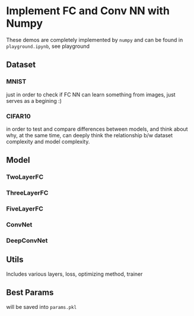 # Implement FC and Conv NN with Numpy
These demos are completely implemented by `numpy` and can be found in `playground.ipynb`, see playground

## Dataset
### MNIST

just in order to check if FC NN can learn something from images, just serves as a begining :)

### CIFAR10

in order to test and compare differences between models, and think about why, at the same time, can deeply think the relationship b/w dataset complexity and model complexity.

## Model

### TwoLayerFC
### ThreeLayerFC
### FiveLayerFC
### ConvNet
### DeepConvNet


## Utils
Includes various layers, loss, optimizing method, trainer

## Best Params
will be saved into `params.pkl`